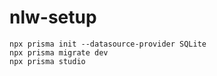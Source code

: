 # nlw-setup

```
npx prisma init --datasource-provider SQLite
npx prisma migrate dev
npx prisma studio
```
